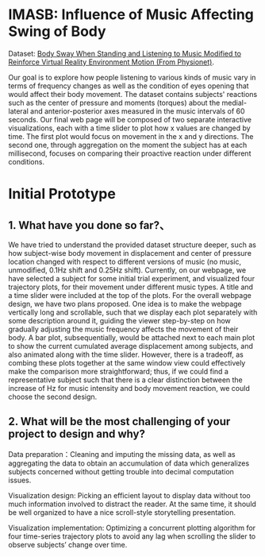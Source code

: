 # IMASB: Influence of Music Affecting Swing of Body
 
Dataset: [Body Sway When Standing and Listening to Music Modified to Reinforce Virtual Reality Environment Motion (From Physionet)](https://physionet.org/content/body-sway-music-vr/1.0.0/).

Our goal is to explore how people listening to various kinds of music vary in terms of frequency changes as well as the condition of eyes opening that would affect their body movement. The dataset contains subjects' reactions such as the center of pressure and moments (torques) about the medial-lateral and anterior-posterior axes measured in the music intervals of 60 seconds. Our final web page will be composed of two separate interactive visualizations, each with a time slider to plot how x values are changed by time. The first plot would focus on movement in the x and y directions. The second one, through aggregation on the moment the subject has at each millisecond, focuses on comparing their proactive reaction under different conditions. 


# Initial Prototype
## 1. What have you done so far?、
We have tried to understand the provided dataset structure deeper, such as how subject-wise body movement in displacement and center of pressure location changed with respect to different versions of music (no music, unmodified, 0.1Hz shift and 0.25Hz shift). Currently, on our webpage, we have selected a subject for some initial trial experiment, and visualized four trajectory plots, for their movement under different music types. A title and a time slider were included at the top of the plots. For the overall webpage design, we have two plans proposed. One idea is to make the webpage vertically long and scrollable, such that we display each plot separately with some description around it, guiding the viewer step-by-step on how gradually adjusting the music frequency affects the movement of their body. A bar plot, subsequentially, would be attached next to each main plot to show the current cumulated average displacement among subjects, and also animated along with the time slider. However, there is a tradeoff, as combing these plots together at the same window view could effectively make the comparison more straightforward; thus, if we could find a representative subject such that there is a clear distinction between the increase of Hz for music intensity and body movement reaction, we could choose the second design.

## 2. What will be the most challenging of your project to design and why?
Data preparation：Cleaning and imputing the missing data, as well as aggregating the data to obtain an accumulation of data which generalizes subjects concerned without getting trouble into decimal computation issues. 

Visualization design: Picking an efficient layout to display data without too much information involved to distract the reader. At the same time, it should be well organized to have a nice scroll-style storytelling presentation.

Visualization implementation: Optimizing a concurrent plotting algorithm for four time-series trajectory plots to avoid any lag when scrolling the slider to observe subjects’ change over time.
